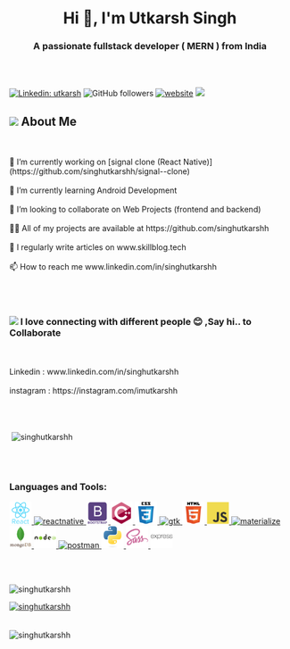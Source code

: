 <h1 align="center">Hi 👋, I'm Utkarsh Singh</h1>
<h3 align="center">A passionate fullstack developer ( MERN ) from India</h3>
<br></br>

[![Linkedin: utkarsh](https://img.shields.io/badge/-utkarsh-blue?style=flat-square&logo=Linkedin&logoColor=white&link=https://www.linkedin.com/in/singhutkarshh/)](https://www.linkedin.com/in/singhutkarshh/)
![GitHub followers](https://img.shields.io/github/followers/singhutkarshh?label=Follow&style=social)
[![website](https://img.shields.io/badge/Website-46a2f1.svg?&style=flat-square&logo=Google-Chrome&logoColor=white&link=https://skillblog.tech/)](https://skillblog.tech/)
![](https://visitor-badge.glitch.me/badge?page_id=singhutkarshh.singhutkarshh)

<h2><img src="https://media.giphy.com/media/VgCDAzcKvsR6OM0uWg/giphy.gif" width="50"> About Me</h2>
<br></br>
🔭 I’m currently working on [signal clone (React Native)] (https://github.com/singhutkarshh/signal--clone)
<br></br>
🌱 I’m currently learning Android Development
<br></br>
👯 I’m looking to collaborate on Web Projects (frontend and backend)
<br></br>
👨‍💻 All of my projects are available at https://github.com/singhutkarshh
<br></br>
📝 I regularly write articles on www.skillblog.tech
<br></br>
📫 How to reach me www.linkedin.com/in/singhutkarshh
<br></br>
<br></br>
<h3><img src="https://media.giphy.com/media/LnQjpWaON8nhr21vNW/giphy.gif" width="40" > I love connecting with different people 😊 ,Say hi.. to Collaborate</h3>
<br></br>
Linkedin : www.linkedin.com/in/singhutkarshh
<br></br>
instagram : https://instagram.com/imutkarshh
<br></br>
<br></br>
<p>&nbsp;<img align="center" src="https://github-readme-stats.vercel.app/api?username=singhutkarshh&show_icons=true&locale=en" alt="singhutkarshh" /></p>
<br></br>
<h3 align="left">Languages and Tools:</h3>
<p align="left"><a href="https://reactjs.org/" target="_blank"> <img src="https://raw.githubusercontent.com/devicons/devicon/master/icons/react/react-original-wordmark.svg" alt="react" width="40" height="40"/> </a> <a href="https://reactnative.dev/" target="_blank"> <img src="https://reactnative.dev/img/header_logo.svg" alt="reactnative" width="40" height="40"/> </a>  <a href="https://getbootstrap.com" target="_blank"> <img src="https://raw.githubusercontent.com/devicons/devicon/master/icons/bootstrap/bootstrap-plain-wordmark.svg" alt="bootstrap" width="40" height="40"/> </a> <a href="https://www.w3schools.com/cpp/" target="_blank"> <img src="https://raw.githubusercontent.com/devicons/devicon/master/icons/cplusplus/cplusplus-original.svg" alt="cplusplus" width="40" height="40"/> </a> <a href="https://www.w3schools.com/css/" target="_blank"> <img src="https://raw.githubusercontent.com/devicons/devicon/master/icons/css3/css3-original-wordmark.svg" alt="css3" width="40" height="40"/> </a> <a href="https://www.gtk.org/" target="_blank"> <img src="https://upload.wikimedia.org/wikipedia/commons/7/71/GTK_logo.svg" alt="gtk" width="40" height="40"/> </a> <a href="https://www.w3.org/html/" target="_blank"> <img src="https://raw.githubusercontent.com/devicons/devicon/master/icons/html5/html5-original-wordmark.svg" alt="html5" width="40" height="40"/> </a> <a href="https://developer.mozilla.org/en-US/docs/Web/JavaScript" target="_blank"> <img src="https://raw.githubusercontent.com/devicons/devicon/master/icons/javascript/javascript-original.svg" alt="javascript" width="40" height="40"/> </a> <a href="https://materializecss.com/" target="_blank"> <img src="https://raw.githubusercontent.com/prplx/svg-logos/5585531d45d294869c4eaab4d7cf2e9c167710a9/svg/materialize.svg" alt="materialize" width="40" height="40"/> </a> <a href="https://www.mongodb.com/" target="_blank"> <img src="https://raw.githubusercontent.com/devicons/devicon/master/icons/mongodb/mongodb-original-wordmark.svg" alt="mongodb" width="40" height="40"/> </a> <a href="https://nodejs.org" target="_blank"> <img src="https://raw.githubusercontent.com/devicons/devicon/master/icons/nodejs/nodejs-original-wordmark.svg" alt="nodejs" width="40" height="40"/> </a> <a href="https://postman.com" target="_blank"> <img src="https://www.vectorlogo.zone/logos/getpostman/getpostman-icon.svg" alt="postman" width="40" height="40"/> </a> <a href="https://www.python.org" target="_blank"> <img src="https://raw.githubusercontent.com/devicons/devicon/master/icons/python/python-original.svg" alt="python" width="40" height="40"/> </a> <a href="https://sass-lang.com" target="_blank"> <img src="https://raw.githubusercontent.com/devicons/devicon/master/icons/sass/sass-original.svg" alt="sass" width="40" height="40"/> </a><a href="https://expressjs.com" target="_blank"> <img src="https://raw.githubusercontent.com/devicons/devicon/master/icons/express/express-original-wordmark.svg" alt="express" width="40" height="40"/> </a> </p>
<br></br>
<p align="left"> <img src="https://komarev.com/ghpvc/?username=singhutkarshh&label=Profile%20views&color=0e75b6&style=flat" alt="singhutkarshh" /> </p>

<p align="left"> <a href="https://github.com/ryo-ma/github-profile-trophy"><img src="https://github-profile-trophy.vercel.app/?username=singhutkarshh" alt="singhutkarshh" /></a> </p>
<p ><img style="padding-top:20px" align="left" src="https://github-readme-stats.vercel.app/api/top-langs?username=singhutkarshh&show_icons=true&locale=en&layout=compact" alt="singhutkarshh" /></p>

